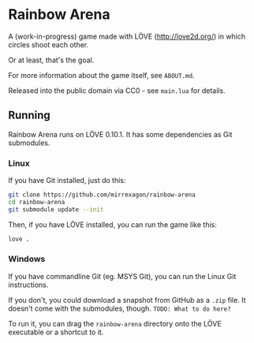 # Rainbow Arena
A (work-in-progress) game made with LÖVE (http://love2d.org/) in which circles shoot each other.

Or at least, that's the goal.

For more information about the game itself, see `ABOUT.md`.

Released into the public domain via CC0 - see `main.lua` for details.


## Running
Rainbow Arena runs on LÖVE 0.10.1. It has some dependencies as Git submodules.

### Linux
If you have Git installed, just do this:

```bash
git clone https://github.com/mirrexagon/rainbow-arena
cd rainbow-arena
git submodule update --init
```

Then, if you have LÖVE installed, you can run the game like this:

```bash
love .
```

### Windows
If you have commandline Git (eg. MSYS Git), you can run the Linux Git instructions.

If you don't, you could download a snapshot from GitHub as a `.zip` file. It doesn't come with the submodules, though. `TODO: What to do here?`

To run it, you can drag the `rainbow-arena` directory onto the LÖVE executable or a shortcut to it.
